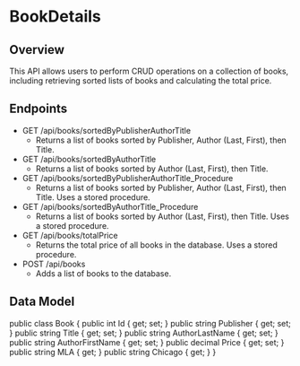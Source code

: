 # BookDetails

## Overview
This API allows users to perform CRUD operations on a collection of books, including retrieving sorted lists of books and calculating the total price.

## Endpoints

- GET /api/books/sortedByPublisherAuthorTitle
  - Returns a list of books sorted by Publisher, Author (Last, First), then Title.
- GET /api/books/sortedByAuthorTitle
  - Returns a list of books sorted by Author (Last, First), then Title.
- GET /api/books/sortedByPublisherAuthorTitle_Procedure
  - Returns a list of books sorted by Publisher, Author (Last, First), then Title. Uses a stored procedure.
- GET /api/books/sortedByAuthorTitle_Procedure
  - Returns a list of books sorted by Author (Last, First), then Title. Uses a stored procedure.
- GET /api/books/totalPrice
  - Returns the total price of all books in the database. Uses a stored procedure.
- POST /api/books
  - Adds a list of books to the database.

## Data Model

public class Book
{
    public int Id { get; set; }
    public string Publisher { get; set; }
    public string Title { get; set; }
    public string AuthorLastName { get; set; }
    public string AuthorFirstName { get; set; }
    public decimal Price { get; set; }
    public string MLA { get; }
    public string Chicago { get; }
}

